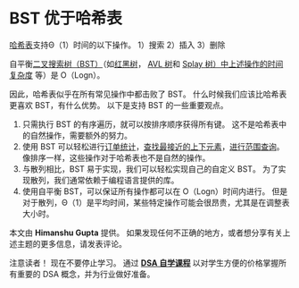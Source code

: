 # BST 优于哈希表

[哈希表](http://geeksquiz.com/hashing-set-1-introduction/)支持Θ（1）时间的以下操作。
1）搜索
2）插入
3）删除

自平衡[二叉搜索树（BST）](http://geeksquiz.com/binary-search-tree-set-1-search-and-insertion/)（如[红黑树](https://www.geeksforgeeks.org/red-black-tree-set-1-introduction-2/)， [AVL 树](https://www.geeksforgeeks.org/avl-tree-set-1-insertion/)和 [Splay 树）中上述操作的时间复杂度](https://www.geeksforgeeks.org/splay-tree-set-1-insert/) 等）是 O（Logn）。

因此，哈希表似乎在所有常见操作中都击败了 BST。 什么时候我们应该比哈希表更喜欢 BST，有什么优势。 以下是支持 BST 的一些重要观点。

1.  只需执行 BST 的有序遍历，就可以按排序顺序获得所有键。 这不是哈希表中的自然操作，需要额外的努力。
2.  使用 BST 可以轻松进行[订单统计](https://www.geeksforgeeks.org/find-k-th-smallest-element-in-bst-order-statistics-in-bst/)，[查找最接近的上下元素](https://www.geeksforgeeks.org/floor-and-ceil-from-a-bst/)，[进行范围查询](https://www.geeksforgeeks.org/print-bst-keys-in-the-given-range/)。 像排序一样，这些操作对于哈希表也不是自然的操作。
3.  与散列相比，BST 易于实现，我们可以轻松实现自己的自定义 BST。 为了实现散列，我们通常依赖于编程语言提供的库。
4.  使用自平衡 BST，可以保证所有操作都可以在 O（Logn）时间内进行。 但是对于散列，Θ（1）是平均时间，某些特定操作可能会很昂贵，尤其是在调整表大小时。

本文由 **Himanshu Gupta** 提供。 如果发现任何不正确的地方，或者想分享有关上述主题的更多信息，请发表评论。

注意读者！ 现在不要停止学习。 通过 [**DSA 自学课程**](https://practice.geeksforgeeks.org/courses/dsa-self-paced?utm_source=geeksforgeeks&utm_medium=article&utm_campaign=gfg_article_dsa_content_bottom) 以对学生方便的价格掌握所有重要的 DSA 概念，并为行业做好准备。